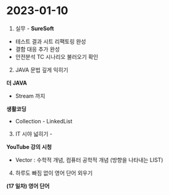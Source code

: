 # 2023-01-10
1. 실무 - **SureSoft**

- 테스트 결과 시트 리팩토링 완성
- 결함 대응 추가 완성
- 안전분석 TC 시나리오 불러오기 확인

 2.  JAVA 문법 깊게 익히기

 **더 JAVA**

  - Stream 까지

 **생활코딩**

 - Collection - LinkedList

3. IT 시야 넓히기 -

 **YouTube 강의 시청**

 - Vector : 수학적 개념, 컴퓨터 공학적 개념 (방향을 나타내는 LIST)

 4. 하루도 빠짐 없이 영어 단어 외우기

 **(17 일차) 영어 단어**
